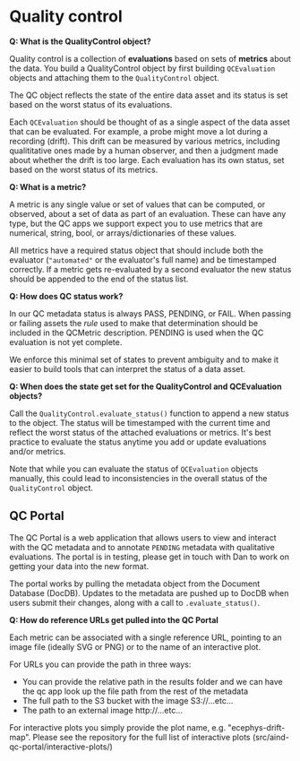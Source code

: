 # Quality control

**Q: What is the QualityControl object?**

Quality control is a collection of **evaluations** based on sets of **metrics** about the data. You build a QualityControl object by first building ``QCEvaluation`` objects and attaching them to the ``QualityControl`` object.

The QC object reflects the state of the entire data asset and its status is set based on the worst status of its evaluations.

Each ``QCEvaluation`` should be thought of as a single aspect of the data asset that can be evaluated. For example, a probe might move a lot during a recording (drift). This drift can be measured by various metrics, including qualititative ones made by a human observer, and then a judgment made about whether the drift is too large. Each evaluation has its own status, set based on the worst status of its metrics.

**Q: What is a metric?**

A metric is any single value or set of values that can be computed, or observed, about a set of data as part of an evaluation. These can have any type, but the QC apps we support expect you to use metrics that are numerical, string, bool, or arrays/dictionaries of these values.

All metrics have a required status object that should include both the evaluator (``"automated"`` or the evaluator's full name) and be timestamped correctly. If a metric gets re-evaluated by a second evaluator the new status should be appended to the end of the status list. 

**Q: How does QC status work?**

In our QC metadata status is always PASS, PENDING, or FAIL. When passing or failing assets the *rule* used to make that determination should be included in the QCMetric description. PENDING is used when the QC evaluation is not yet complete.

We enforce this minimal set of states to prevent ambiguity and to make it easier to build tools that can interpret the status of a data asset.

**Q: When does the state get set for the QualityControl and QCEvaluation objects?**

Call the ``QualityControl.evaluate_status()`` function to append a new status to the object. The status will be timestamped with the current time and reflect the worst status of the attached evaluations or metrics. It's best practice to evaluate the status anytime you add or update evaluations and/or metrics.

Note that while you can evaluate the status of ``QCEvaluation`` objects manually, this could lead to inconsistencies in the overall status of the ``QualityControl`` object.

## QC Portal

The QC Portal is a web application that allows users to view and interact with the QC metadata and to annotate ``PENDING`` metadata with qualitative evaluations. The portal is in testing, please get in touch with Dan to work on getting your data into the new format.

The portal works by pulling the metadata object from the Document Database (DocDB). Updates to the metadata are pushed up to DocDB when users submit their changes, along with a call to ``.evaluate_status()``.

**Q: How do reference URLs get pulled into the QC Portal**

Each metric can be associated with a single reference URL, pointing to an image file (ideally SVG or PNG) or to the name of an interactive plot.

For URLs you can provide the path in three ways:

- You can provide the relative path in the results folder and we can have the qc app look up the file path from the rest of the metadata
- The full path to the S3 bucket with the image S3://...etc...
- The path to an external image http://...etc...

For interactive plots you simply provide the plot name, e.g. "ecephys-drift-map". Please see the repository for the full list of interactive plots (src/aind-qc-portal/interactive-plots/)
